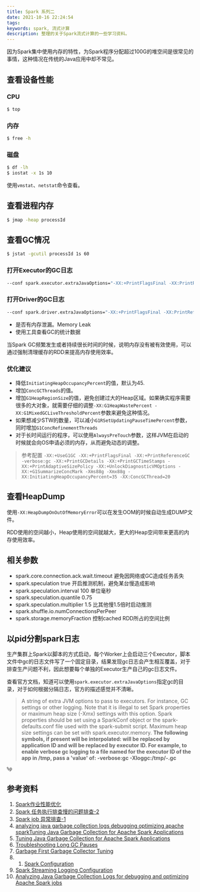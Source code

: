 ```yaml
---
title: Spark 系列二
date: 2021-10-16 22:24:54
tags:
keywords: spark, 流式计算
description: 整理的关于Spark流式计算的一些学习资料。
---
```


因为Spark集中使用内存的特性，为Spark程序分配超过100G的堆空间是很常见的事情，这种情况在传统的Java应用中却不常见。

## 查看设备性能
### CPU
```sh
$ top
```
### 内存
```sh
$ free -h
```
### 磁盘
```sh
$ df -lh
$ iostat -x 1s 10
```

使用`vmstat`、`netstat`命令查看。

## 查看进程内存
```sh
$ jmap -heap processId
```

## 查看GC情况

```sh
$ jstat -gcutil processId 1s 60
```

### 打开Executor的GC日志
```sh
--conf spark.executor.extraJavaOptions="-XX:+PrintFlagsFinal -XX:PrintReferenceGC -verbose:gc -XX:+PrintGCDetails -XX:PrintGCTimeStamps -XX:PrintAdaptiveSizePolicy -XX:+UnlockDiagnosticVMOptions -XX:G1SummarizeConcMark"
```

### 打开Driver的GC日志
```sh
--conf spark.driver.extraJavaOptions="-XX:+PrintFlagsFinal -XX:PrintReferenceGC -verbose:gc -XX:+PrintGCDetails -XX:PrintGCTimeStamps -XX:PrintAdaptiveSizePolicy -XX:+UnlockDiagnosticVMOptions -XX:G1SummarizeConcMark"
```

* 是否有内存泄漏。Memory Leak
* 使用工具查看GC的统计数据

当Spark GC频繁发生或者持续很长时间的时候，说明内存没有被有效使用，可以通过强制清理缓存的RDD来提高内存使用效率。

### 优化建议
* 降低`InitiatingHeapOccupancyPercent`的值，默认为45.
* 增加`ConcGCThreads`的值。
* 增加`G1HeapRegionSize`的值，避免创建过大的Heap区域。如果确实程序需要很多的大对象，就需要仔细的调整`-XX:G1HeapWastePercent -XX:G1MixedGCLiveThresholdPercent`参数来避免这种情况。
* 如果想减少STW的数量，可以减小`G1RSetUpdatingPauseTimePercent`参数，同时增加`G1ConcRefinementThreads`
* 对于长时间运行的程序，可以使用`AlwaysPreTouch`参数，这样JVM在启动的时候就会向OS申请必须的内存，从而避免动态的调整。

> 参考配置 `-XX:+UseG1GC -XX:+PrintFlagsFinal -XX:+PrintReferenceGC -verbose:gc -XX:+PrintGCDetails -XX:+PrintGCTimeStamps -XX:+PrintAdaptiveSizePolicy -XX:+UnlockDiagnosticVMOptions -XX:+G1SummarizeConcMark -Xms88g -Xmx88g -XX:InitiatingHeapOccupancyPercent=35 -XX:ConcGCThread=20`

## 查看HeapDump
使用`-XX:HeapDumpOnOutOfMemoryError`可以在发生OOM的时候自动生成DUMP文件。

RDD使用的空间越小，Heap使用的空间就越大，更大的Heap空间带来更高的内存使用效率。

## 相关参数
* spark.core.connection.ack.wait.timeout 避免因网络或GC造成任务丢失
* spark.speculation true 开启推测机制，避免某台慢造成影响
* spark.speculation.interval 100 单位毫秒
* spark.speculation.quantile 0.75
* spark.speculation.multiplier 1.5 比其他慢1.5倍时启动推测
* spark.shuffle.io.numConnectionsPerPeer
* spark.storage.memoryFraction 控制cached RDD所占的空间比例 

## 以pid分割spark日志

生产集群上Spark以脚本的方式启动，每个Worker上会启动三个Executor，脚本文件中gc的日志文件写了一个固定目录，结果发现gc日志会产生相互覆盖，对于排查生产问题不利，因此想要每个单独的Executor生产自己的gc日志文件。

查看官方文档，知道可以使用`spark.executor.extraJavaOptions`指定gc的目录，对于如何根据分隔日志，官方的描述感觉并不清晰。

> A string of extra JVM options to pass to executors. For instance, GC settings or other logging. Note that it is illegal to set Spark properties or maximum heap size (-Xmx) settings with this option. Spark properties should be set using a SparkConf object or the spark-defaults.conf file used with the spark-submit script. Maximum heap size settings can be set with spark.executor.memory. **The following symbols, if present will be interpolated: will be replaced by application ID and will be replaced by executor ID. For example, to enable verbose gc logging to a file named for the executor ID of the app in /tmp, pass a 'value' of: -verbose:gc -Xloggc:/tmp/-.gc**

`%p`


## 参考资料
 1. [Spark作业性能优化](https://www.jianshu.com/p/feb9c82ac0a5)
 2. [Spark 任务执行排查慢的问题排查-2](https://www.jianshu.com/p/1f45bb8a81b3)
 3. [Spark job 异常排查-1](https://www.jianshu.com/p/7c74b8690322)
 4. [analyzing java garbage collection logs debugging optimizing apache sparkTuning Java Garbage Collection for Apache Spark Applications](https://anish749.github.io/spark/analyzing-java-garbage-collection-logs-debugging-optimizing-apache-spark/)
 5. [Tuning Java Garbage Collection for Apache Spark Applications](https://databricks.com/blog/2015/05/28/tuning-java-garbage-collection-for-spark-applications.html)
 6. [Troubleshooting Long GC Pauses](https://blogs.oracle.com/poonam/troubleshooting-long-gc-pauses)
 7. [Garbage First Garbage Collector Tuning](https://www.oracle.com/technetwork/articles/java/g1gc-1984535.html)
 8. 1. [Spark Configuration](https://spark.apache.org/docs/latest/configuration.html)
2. [Spark Streaming Logging Configuration](http://shzhangji.com/blog/2015/05/31/spark-streaming-logging-configuration/)
3. [Analyzing Java Garbage Collection Logs for debugging and optimizing Apache Spark jobs](https://anish749.github.io/spark/analyzing-java-garbage-collection-logs-debugging-optimizing-apache-spark/)
